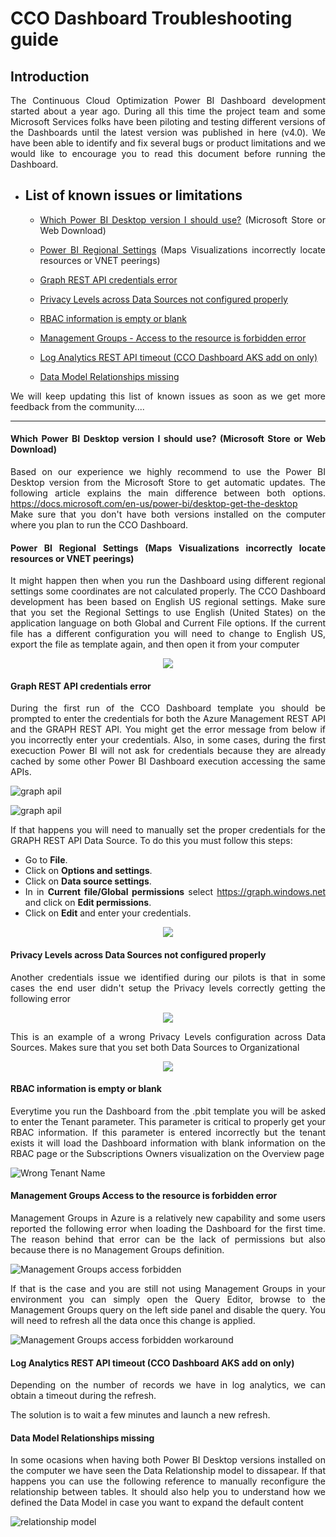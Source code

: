 # CCO Dashboard Troubleshooting guide
<div style="text-align: justify">

## Introduction
The Continuous Cloud Optimization Power BI Dashboard development started about a year ago. During all this time the project team and some Microsoft Services folks have been piloting and testing different versions of the Dashboards until the latest version was published in here (v4.0). We have been able to identify and fix several bugs or product limitations and we would like to encourage you to read this document before running the Dashboard.

- ## List of known issues or limitations
    - [Which Power BI Desktop version I should use?](TroubleshootingGuide.md#which-power-bi-desktop-version-i-should-use-microsoft-store-or-web-download)  (Microsoft Store or  Web Download)
    - [Power BI Regional Settings](TroubleshootingGuide.md#power-bi-regional-settings-maps-visualizations-incorrectly-locate-resources-or-vnet-peerings)
    (Maps Visualizations incorrectly locate resources or VNET peerings)
    - [Graph REST API credentials error](TroubleshootingGuide.md#graph-rest-api-credentials-error)

    - [Privacy Levels across Data Sources not configured properly](TroubleshootingGuide.md#privacy-levels-across-data-sources-not-configured-properly)

    - [RBAC information is empty or blank](TroubleshootingGuide.md#rbac-information-is-empty-or-blank)

    - [Management Groups - Access to the resource is forbidden error](TroubleshootingGuide.md#Management-Groups-Access-to-the-resource-is-forbidden-error) 
  
    - [Log Analytics REST API timeout (CCO Dashboard AKS add on only)](TroubleshootingGuide.md#log-analytics-rest-api-timeout-cco-dashboard-aks-add-on-only)

    - [Data Model Relationships missing](TroubleshootingGuide.md#data-model-relationships-missing)

We will keep updating this list of known issues as soon as we get more feedback from the community....
   
----------------------------------
#### Which Power BI Desktop version I should use? (Microsoft Store or Web Download)

Based on our experience we highly recommend to use the Power BI Desktop version from the Microsoft Store to get automatic updates. The following article explains the main difference between both options. https://docs.microsoft.com/en-us/power-bi/desktop-get-the-desktop <br>
Make sure that you don't have both versions installed on the computer where you plan to run the CCO Dashboard.

#### Power BI Regional Settings (Maps Visualizations incorrectly locate resources or VNET peerings)

It might happen then when you run the Dashboard using different regional settings some coordinates are not calculated properly. The CCO Dashboard development has been based on English US regional settings. Make sure that you set the Regional Settings to use English (United States) on the application language on both Global and Current File options. If the current file has a different configuration you will need to change to English US, export the file as template again, and then open it from your computer

<p align="center">
  <img src="/install/images/locale_options_powerBI.PNG">
</p>

#### Graph REST API credentials error

During the first run of the CCO Dashboard template you should be prompted to enter the credentials for both the Azure Management REST API and the GRAPH REST API. You might get the error message from below if you incorrectly enter your credentials. Also, in some cases, during the first execuction Power BI will not ask for credentials because they are already cached by some other Power BI Dashboard execution accessing the same APIs. 

![graph apil](/install/images/WrongTenantNameError.png)

![graph apil](/install/images/problem_graph_api.png)

If that happens you will need to manually set the proper credentials for the GRAPH REST API Data Source.
To do this you must follow this steps:

- Go to **File**.
- Click on **Options and settings**.
- Click on **Data source settings**.
- In in **Current file/Global permissions** select https://graph.windows.net and click on **Edit permissions**.
- Click on **Edit** and enter your credentials.

<p align="center">
  <img src="/install/images/Credentials5.png">
</p>

#### Privacy Levels across Data Sources not configured properly

Another credentials issue we identified during our pilots is that in some cases the end user didn't setup the Privacy levels correctly getting the following error

<p align="center">
  <img src="/install/images/WrongPrivacyLevelError.png">
</p>


This is an example of a wrong Privacy Levels configuration across Data Sources. Makes sure that you set both Data Sources to Organizational

<p align="center">
  <img src="/install/images/WrongPrivacyLevelConfig.png">
</p>


#### RBAC information is empty or blank

Everytime you run the Dashboard from the .pbit template you will be asked to enter the Tenant parameter. This parameter is critical to properly get your RBAC information. If this parameter is entered incorrectly but the tenant exists it will load the Dashboard information with blank information on the RBAC page or the Subscriptions Owners visualization on the Overview page

![Wrong Tenant Name](/install/images/RBACwrongTenantName.PNG)

#### Management Groups Access to the resource is forbidden error

Management Groups in Azure is a relatively new capability and some users reported the following error when loading the Dashboard for the first time. The reason behind that error can be the lack of permissions but also because there is no Management Groups definition.

![Management Groups access forbidden](/install/images/MGForbiddenAccessError.png)

If that is the case and you are still not using Management Groups in your environment you can simply open the Query Editor, browse to the Management Groups query on the left side panel and disable the query. You will need to refresh all the data once this change is applied.

![Management Groups access forbidden workaround](/install/images/MGQueryDisabled.png)

#### Log Analytics REST API timeout (CCO Dashboard AKS add on only)

Depending on the number of records we have in log analytics, we can obtain a timeout during the refresh.

The solution is to wait a few minutes and launch a new refresh.

#### Data Model Relationships missing

In some ocasions when having both Power BI Desktop versions installed on the computer we have seen the Data Relationship model to dissapear. If that happens you can use the following reference to manually reconfigure the relationship between tables. It should also help you to understand how we defined the Data Model in case you want to expand the default content

![relationship model](/install/images/RelationshipsModel.PNG)


